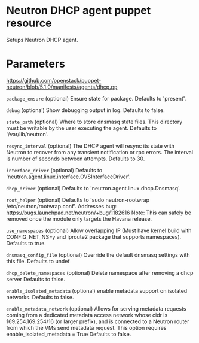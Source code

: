 # Neutron DHCP agent puppet resource

Setups Neutron DHCP agent.

# Parameters

https://github.com/openstack/puppet-neutron/blob/5.1.0/manifests/agents/dhcp.pp


 ``package_ensure``
   (optional) Ensure state for package. Defaults to 'present'.

 ``debug``
   (optional) Show debugging output in log. Defaults to false.

 ``state_path``
   (optional) Where to store dnsmasq state files. This directory must be
   writable by the user executing the agent. Defaults to '/var/lib/neutron'.

 ``resync_interval``
   (optional) The DHCP agent will resync its state with Neutron to recover
   from any transient notification or rpc errors. The interval is number of
   seconds between attempts. Defaults to 30.

 ``interface_driver``
   (optional) Defaults to 'neutron.agent.linux.interface.OVSInterfaceDriver'.

 ``dhcp_driver``
   (optional) Defaults to 'neutron.agent.linux.dhcp.Dnsmasq'.

 ``root_helper``
   (optional) Defaults to 'sudo neutron-rootwrap /etc/neutron/rootwrap.conf'.
   Addresses bug: https://bugs.launchpad.net/neutron/+bug/1182616
   Note: This can safely be removed once the module only targets the Havana release.

 ``use_namespaces``
   (optional) Allow overlapping IP (Must have kernel build with
   CONFIG_NET_NS=y and iproute2 package that supports namespaces).
   Defaults to true.

 ``dnsmasq_config_file``
   (optional) Override the default dnsmasq settings with this file.
   Defaults to undef

 ``dhcp_delete_namespaces``
   (optional) Delete namespace after removing a dhcp server
   Defaults to false.

 ``enable_isolated_metadata``
   (optional) enable metadata support on isolated networks.
   Defaults to false.

 ``enable_metadata_network``
   (optional) Allows for serving metadata requests coming from a dedicated metadata
   access network whose cidr is 169.254.169.254/16 (or larger prefix), and is
   connected to a Neutron router from which the VMs send metadata request.
   This option requires enable_isolated_metadata = True
   Defaults to false.